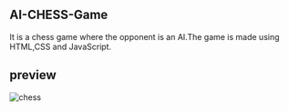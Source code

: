 ## AI-CHESS-Game
It is a chess game where  the opponent is an AI.The game is made using HTML,CSS and JavaScript.
## preview
![chess](https://github.com/AnkitaSikdar005/GameZone/assets/115947852/712c87b3-8559-4277-b865-89821046cc95)
